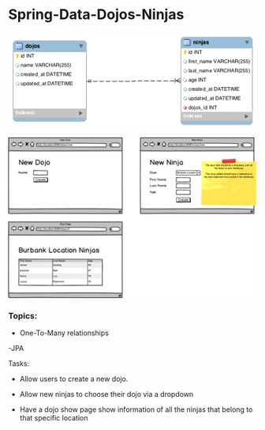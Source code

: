 # Spring-Data-Dojos-Ninjas

![Erd](/onetomany.png)

![Wireframe](/dojoandninjas.png)

### Topics:

- One-To-Many relationships

-JPA

Tasks:
* Allow users to create a new dojo.

* Allow new ninjas to choose their dojo via a dropdown

* Have a dojo show page show information of all the ninjas that belong to that specific location